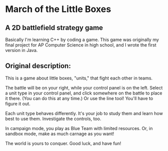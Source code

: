 # March of the Little Boxes
## A 2D battlefield strategy game

Basically I'm learning C++ by coding a game. This game was originally my final project for AP Computer Science in high school, and I wrote the first version in Java.

## Original description:

This is a game about little boxes, "units," that fight each other in teams.

The battle will be on your right, while your control panel is on the left.
Select a unit type in your control panel, and click somewhere on the
battle to place it there. (You can do this at any time.)
Or use the line tool! You'll have to figure it out.

Each unit type behaves differently. It's your job to study them and learn
how best to use them. Investigate the controls, too.

In campaign mode, you play as Blue Team with limited resources.
Or, in sandbox mode, make as much carnage as you want!

The world is yours to conquer. Good luck, and have fun!
